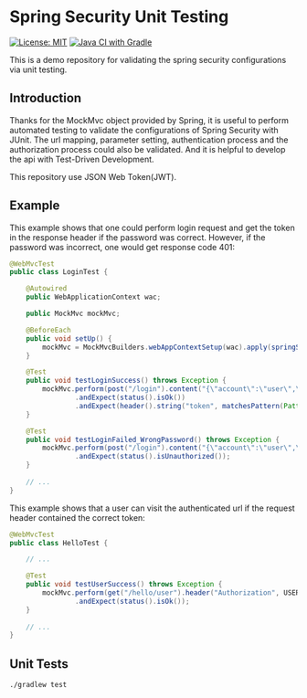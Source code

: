 # Spring Security Unit Testing

[![License: MIT](https://img.shields.io/badge/License-MIT-yellow.svg)](https://github.com/chinhung/pointwave/blob/master/LICENSE)
[![Java CI with Gradle](https://github.com/chinhung/springsecurity-unittesting/actions/workflows/gradle.yml/badge.svg)](https://github.com/chinhung/springsecurity-unittesting/actions/workflows/gradle.yml)

This is a demo repository for validating the spring security configurations via unit testing.

## Introduction

Thanks for the MockMvc object provided by Spring, it is useful to perform automated testing to validate the configurations of Spring Security with JUnit. The url mapping, parameter setting, authentication process and the authorization process could also be validated. And it is helpful to develop the api with Test-Driven Development.

This repository use JSON Web Token(JWT).

## Example

This example shows that one could perform login request and get the token in the response header if the password was correct. However, if the password was incorrect, one would get response code 401:

```java
@WebMvcTest
public class LoginTest {

    @Autowired
    public WebApplicationContext wac;

    public MockMvc mockMvc;

    @BeforeEach
    public void setUp() {
        mockMvc = MockMvcBuilders.webAppContextSetup(wac).apply(springSecurity()).build();
    }

    @Test
    public void testLoginSuccess() throws Exception {
        mockMvc.perform(post("/login").content("{\"account\":\"user\",\"password\":\"password\"}"))
                .andExpect(status().isOk())
                .andExpect(header().string("token", matchesPattern(Pattern.compile("^[A-Za-z0-9-_]*\\.[A-Za-z0-9-_]*\\.[A-Za-z0-9-_]*$"))));
    }

    @Test
    public void testLoginFailed_WrongPassword() throws Exception {
        mockMvc.perform(post("/login").content("{\"account\":\"user\",\"password\":\"xxxxxxxx\"}"))
                .andExpect(status().isUnauthorized());
    }
    
    // ...
}
```


This example shows that a user can visit the authenticated url if the request header contained the correct token:

```java
@WebMvcTest
public class HelloTest {

    // ...

    @Test
    public void testUserSuccess() throws Exception {
        mockMvc.perform(get("/hello/user").header("Authorization", USER_JWT_TOKEN))
                .andExpect(status().isOk());
    }
    
    // ...
}
```

## Unit Tests
```
./gradlew test
```